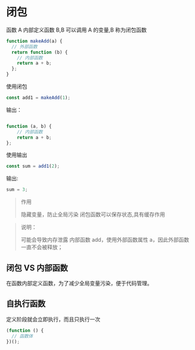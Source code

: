 <!--
 * @Author: your name
 * @Date: 2020-11-10 10:32:46
 * @LastEditTime: 2022-05-18 17:36:26
 * @LastEditors: Juliette.Wang nannan.wang@broadlink.com.cn
 * @Description: In User Settings Edit
 * @FilePath: \vue-note\ES6\闭包.md
-->

# 闭包

函数 A 内部定义函数 B,B 可以调用 A 的变量,B 称为闭包函数

```javascript
function makeAdd(a) {
  // 外部函数
  return function (b) {
    // 内部函数
    return a + b;
  };
}
```

使用闭包

```javascript
const add1 = makeAdd(1);
```

输出：

```javascript

function (a, b) {
    // 内部函数
    return a + b;
};

```

使用输出

```javascript
const sum = add1(2);
```

输出:

```javascript
sum = 3;
```

> 作用
>
> 隐藏变量，防止全局污染
> 闭包函数可以保存状态,具有缓存作用

> 说明：
>
> 可能会导致内存泄露
> 内部函数 add，使用外部函数属性 a，因此外部函数一直不会被释放；

## 闭包 VS 内部函数

在函数内部定义函数，为了减少全局变量污染，便于代码管理。

## 自执行函数

定义阶段就会立即执行，而且只执行一次

```js
(function () {
  // 函数体
})();
```

